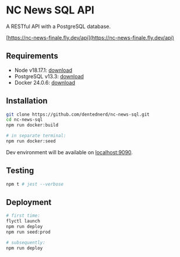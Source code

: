 # NC News SQL API

A RESTful API with a PostgreSQL database.

[https://nc-news-finale.fly.dev/api](https://nc-news-finale.fly.dev/api)

## Requirements

- Node v18.17.1: [download](https://nodejs.org/en/)
- PostgreSQL v13.3: [download](https://www.postgresql.org/download/)
- Docker 24.0.6: [download](https://www.docker.com/)

## Installation

```sh
git clone https://github.com/dentednerd/nc-news-sql.git
cd nc-news-sql
npm run docker:build

# in separate terminal:
npm run docker:seed
```

Dev environment will be available on [localhost:9090](http://localhost:9090).

## Testing

```sh
npm t # jest --verbose
```

## Deployment

```sh
# first time:
flyctl launch
npm run deploy
npm run seed:prod

# subsequently:
npm run deploy
```
